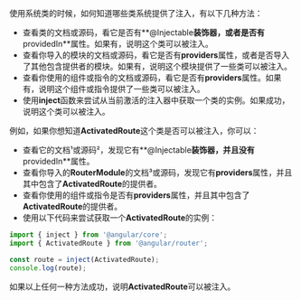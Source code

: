 
使用系统类的时候，如何知道哪些类系统提供了注入，有以下几种方法：

- 查看类的文档或源码，看它是否有**@Injectable**装饰器，或者是否有**providedIn**属性。如果有，说明这个类可以被注入。
- 查看你导入的模块的文档或源码，看它是否有**providers**属性，或者是否导入了其他包含提供者的模块。如果有，说明这个模块提供了一些类可以被注入。
- 查看你使用的组件或指令的文档或源码，看它是否有**providers**属性。如果有，说明这个组件或指令提供了一些类可以被注入。
- 使用**inject**函数来尝试从当前激活的注入器中获取一个类的实例。如果成功，说明这个类可以被注入。

例如，如果你想知道**ActivatedRoute**这个类是否可以被注入，你可以：

- 查看它的文档¹或源码²，发现它有**@Injectable**装饰器，并且没有**providedIn**属性。
- 查看你导入的**RouterModule**的文档³或源码，发现它有**providers**属性，并且其中包含了**ActivatedRoute**的提供者。
- 查看你使用的组件或指令是否有**providers**属性，并且其中包含了**ActivatedRoute**的提供者。
- 使用以下代码来尝试获取一个**ActivatedRoute**的实例：

```typescript
import { inject } from '@angular/core';
import { ActivatedRoute } from '@angular/router';

const route = inject(ActivatedRoute);
console.log(route);
```

如果以上任何一种方法成功，说明**ActivatedRoute**可以被注入。

